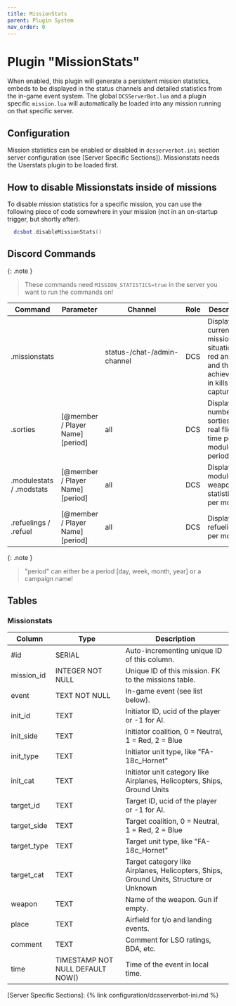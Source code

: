 ```yaml
---
title: MissionStats
parent: Plugin System
nav_order: 0
---
```


# Plugin "MissionStats"

When enabled, this plugin will generate a persistent mission statistics, embeds to be displayed in the status channels and
detailed statistics from the in-game event system. The global `DCSServerBot.lua` and a plugin specific `mission.lua` will
automatically be loaded into any mission running on that specific server.

## Configuration

Mission statistics can be enabled or disabled in `dcsserverbot.ini` section server configuration (see [Server Specific Sections]).
Missionstats needs the Userstats plugin to be loaded first.

## How to disable Missionstats inside of missions

To disable mission statistics for a specific mission, you can use the following piece of code somewhere in your mission
(not in an on-startup trigger, but shortly after).

```lua
  dcsbot.disableMissionStats()
```

## Discord Commands

{: .note }
> These commands need `MISSION_STATISTICS=true` in the server you want to run the commands on!


| Command                   | Parameter                        | Channel                     | Role | Description                                                                                       |
|---------------------------|----------------------------------|-----------------------------|------|---------------------------------------------------------------------------------------------------|
| .missionstats             |                                  | status-/chat-/admin-channel | DCS  | Display the current mission situation for red and blue and the achievments in kills and captures. |
| .sorties                  | [@member / Player Name] [period] | all                         | DCS  | Display the number of sorties and real flight time per module / period.                           |
| .modulestats / .modstats  | [@member / Player Name] [period] | all                         | DCS  | Display module and weapon statistics per module.                                                  |
| .refuelings / .refuel     | [@member / Player Name] [period] | all                         | DCS  | Display refuelings per module.                                                                    |

{: .note }
> "period" can either be a period [day, week, month, year] or a campaign name!

## Tables

### Missionstats

| Column      | Type                             | Description                                                                            |
|-------------|----------------------------------|----------------------------------------------------------------------------------------|
| #id         | SERIAL                           | Auto-incrementing unique ID of this column.                                            |
| mission_id  | INTEGER NOT NULL                 | Unique ID of this mission. FK to the missions table.                                   |
| event       | TEXT NOT NULL                    | In-game event (see list below).                                                        |
| init_id     | TEXT                             | Initiator ID, ucid of the player or -1 for AI.                                         |
| init_side   | TEXT                             | Initiator coalition, 0 = Neutral, 1 = Red, 2 = Blue                                    |
| init_type   | TEXT                             | Initiator unit type, like "FA-18c_Hornet"                                              |
| init_cat    | TEXT                             | Initiator unit category like Airplanes, Helicopters, Ships, Ground Units               |
| target_id   | TEXT                             | Target ID, ucid of the player or -1 for AI.                                            |
| target_side | TEXT                             | Target coalition, 0 = Neutral, 1 = Red, 2 = Blue                                       |
| target_type | TEXT                             | Target unit type, like "FA-18c_Hornet"                                                 |
| target_cat  | TEXT                             | Target category like Airplanes, Helicopters, Ships, Ground Units, Structure or Unknown |
| weapon      | TEXT                             | Name of the weapon. Gun if empty.                                                      |
| place       | TEXT                             | Airfield for t/o and landing events.                                                   |
| comment     | TEXT                             | Comment for LSO ratings, BDA, etc.                                                     |
| time        | TIMESTAMP NOT NULL DEFAULT NOW() | Time of the event in local time.                                                       |

[Server Specific Sections]: {% link configuration/dcsserverbot-ini.md %}
